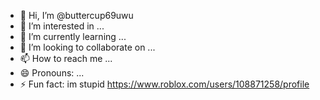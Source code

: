 - 👋 Hi, I’m @buttercup69uwu
- 👀 I’m interested in ...
- 🌱 I’m currently learning ...
- 💞️ I’m looking to collaborate on ...
- 📫 How to reach me ... 
- 😄 Pronouns: ...
- ⚡ Fun fact: im stupid
  https://www.roblox.com/users/108871258/profile

<!---
buttercup69uwu/buttercup69uwu is a ✨ special ✨ repository because its `README.md` (this file) appears on your GitHub profile.
You can click the Preview link to take a look at your changes.
--->

